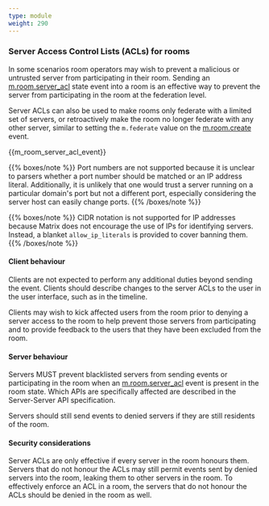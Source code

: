 ```yaml
---
type: module
weight: 290
---
```


### Server Access Control Lists (ACLs) for rooms

In some scenarios room operators may wish to prevent a malicious or
untrusted server from participating in their room. Sending an
[m.room.server\_acl](#mroomserver_acl) state event into a room is an effective way to
prevent the server from participating in the room at the federation
level.

Server ACLs can also be used to make rooms only federate with a limited
set of servers, or retroactively make the room no longer federate with
any other server, similar to setting the `m.federate` value on the
[m.room.create](#mroomcreate) event.

{{m\_room\_server\_acl\_event}}

{{% boxes/note %}}
Port numbers are not supported because it is unclear to parsers whether
a port number should be matched or an IP address literal. Additionally,
it is unlikely that one would trust a server running on a particular
domain's port but not a different port, especially considering the
server host can easily change ports.
{{% /boxes/note %}}

{{% boxes/note %}}
CIDR notation is not supported for IP addresses because Matrix does not
encourage the use of IPs for identifying servers. Instead, a blanket
`allow_ip_literals` is provided to cover banning them.
{{% /boxes/note %}}

#### Client behaviour

Clients are not expected to perform any additional duties beyond sending
the event. Clients should describe changes to the server ACLs to the
user in the user interface, such as in the timeline.

Clients may wish to kick affected users from the room prior to denying a
server access to the room to help prevent those servers from
participating and to provide feedback to the users that they have been
excluded from the room.

#### Server behaviour

Servers MUST prevent blacklisted servers from sending events or
participating in the room when an [m.room.server\_acl](#mroomserver_acl) event is
present in the room state. Which APIs are specifically affected are
described in the Server-Server API specification.

Servers should still send events to denied servers if they are still
residents of the room.

#### Security considerations

Server ACLs are only effective if every server in the room honours them.
Servers that do not honour the ACLs may still permit events sent by
denied servers into the room, leaking them to other servers in the room.
To effectively enforce an ACL in a room, the servers that do not honour
the ACLs should be denied in the room as well.

